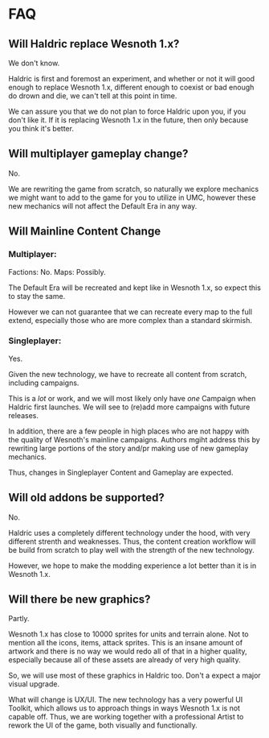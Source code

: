 # FAQ

## Will Haldric replace Wesnoth 1.x?

We don't know.

Haldric is first and foremost an experiment, and whether or not it will good enough to replace Wesnoth 1.x, different enough to coexist or bad enough do drown and die, we can't tell at this point in time.

We can assure you that we do not plan to force Haldric upon you, if you don't like it. 
If it is replacing Wesnoth 1.x in the future, then only because you think it's better.

## Will multiplayer gameplay change?

No.

We are rewriting the game from scratch, so naturally we explore mechanics we might want to add to the game for you to utilize in UMC, however these new mechanics will not affect the Default Era in any way.

## Will Mainline Content Change

### Multiplayer:

Factions: No. Maps: Possibly.

The Default Era will be recreated and kept like in Wesnoth 1.x, so expect this to stay the same.

However we can not guarantee that we can recreate every map to the full extend, especially those who are more complex than a standard skirmish. 

### Singleplayer:

Yes.

Given the new technology, we have to recreate all content from scratch, including campaigns.

This is a *lot* or work, and we will most likely only have *one* Campaign when Haldric first launches. We will see to (re)add more campaigns with future releases.

In addition, there are a few people in high places who are not happy with the quality of Wesnoth's mainline campaigns. Authors mgiht address this by rewriting large portions of the story and/pr making use of new gameplay mechanics.

Thus, changes in Singleplayer Content and Gameplay are expected.

## Will old addons be supported?

No. 

Haldric uses a completely different technology under the hood, with very different strenth and weaknesses.
Thus, the content creation workflow will be build from scratch to play well with the strength of the new technology. 

However, we hope to make the modding experience a lot better than it is in Wesnoth 1.x.



## Will there be new graphics?

Partly.

Wesnoth 1.x has close to 10000 sprites for units and terrain alone.
Not to mention all the icons, items, attack sprites. This is an insane amount of artwork and there is no way we would redo all of that in a higher quality, especially because all of these assets are already of very high quality.

So, we will use most of these graphics in Haldric too. Don't a expect a major visual upgrade.

What will change is UX/UI. The new technology has a very powerful UI Toolkit, which allows us to approach things in ways Wesnoth 1.x is not capable off.
Thus, we are working together with a professional Artist to rework the UI of the game, both visually and functionally.